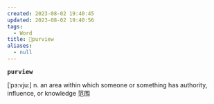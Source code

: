 ```yaml
---
created: 2023-08-02 19:40:45
updated: 2023-08-02 19:40:56
tags:
  - Word
title: 📖purview
aliases:
  - null
---
```


<pre><strong>purview</strong></pre>
[ˈpɜ:vju:]
n. an area within which someone or something has authority, influence, or knowledge 范围
